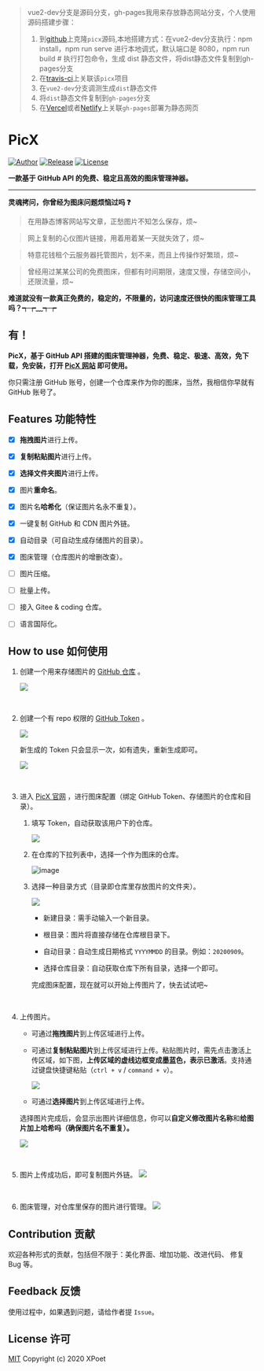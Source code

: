 > vue2-dev分支是源码分支，gh-pages我用来存放静态网站分支，个人使用源码搭建步骤：
> 1. 到[github](https://github.com/meixuhong/picx)上克隆`picx`源码,本地搭建方式：在vue2-dev分支执行：npm install，npm run serve 进行本地调式，默认端口是 8080，npm run build # 执行打包命令，生成 dist 静态文件，将dist静态文件复制到gh-pages分支
> 2. 在[travis-ci](https://travis-ci.com/)上关联该`picx`项目
> 3. 在`vue2-dev`分支调测生成`dist`静态文件
> 4. 将`dist`静态文件复制到`gh-pages`分支
> 5. 在[Vercel](https://vercel.com)或者[Netlify](https://www.netlify.com/)上关联`gh-pages`部署为静态网页

# PicX

[![Author](https://img.shields.io/badge/author-XPoet-orange.svg)](https://github.com/XPoet)
[![Release](https://img.shields.io/github/release/XPoet/picx.svg)](https://github.com/XPoet/picx/releases)
[![License](https://img.shields.io/github/license/XPoet/picx.svg)](https://github.com/XPoet/picx/blob/master/LICENSE)

**一款基于 GitHub API 的免费、稳定且高效的图床管理神器。**

---

**灵魂拷问，你曾经为图床问题烦恼过吗 ❓**

> 在用静态博客网站写文章，正愁图片不知怎么保存，烦~

> 网上复制的心仪图片链接，用着用着某一天就失效了，烦~

> 特意花钱租个云服务器托管图片，划不来，而且上传操作好繁琐，烦~

> 曾经用过某某公司的免费图床，但都有时间期限，速度又慢，存储空间小，还限流量，烦~

**难道就没有一款真正免费的，稳定的，不限量的，访问速度还很快的图床管理工具吗？┭┮﹏┭┮**

<h2>有！</h2>

**PicX，基于 GitHub API 搭建的图床管理神器，免费、稳定、极速、高效，免下载，免安装，打开 [PicX 网站](https://picx.xpoet.cn/) 即可使用。**

你只需注册 GitHub 账号，创建一个仓库来作为你的图床，当然，我相信你早就有 GitHub 账号了。

## Features 功能特性

- [x] **拖拽图片**进行上传。

- [x] **复制粘贴图片**进行上传。

- [x] **选择文件夹图片**进行上传。

- [x] 图片**重命名**。

- [x] 图片名**哈希化**（保证图片名永不重复）。

- [x] 一键复制 GitHub 和 CDN 图片外链。

- [x] 自动目录（可自动生成存储图片的目录）。

- [x] 图床管理（仓库图片的增删改查）。

- [ ] 图片压缩。

- [ ] 批量上传。

- [ ] 接入 Gitee & coding 仓库。

- [ ] 语言国际化。

## How to use 如何使用

1. 创建一个用来存储图片的 [GitHub 仓库](https://github.com/new) 。

   ![](https://cdn.jsdelivr.net/gh/XPoet/image-hosting@master/PicX/image.j1486dtk68n.png)

 <br>

2. 创建一个有 repo 权限的 [GitHub Token](https://github.com/settings/tokens/new) 。

   ![](https://cdn.jsdelivr.net/gh/XPoet/image-hosting@master/PicX/image.lpt1xl9fu.png)

   新生成的 Token 只会显示一次，如有遗失，重新生成即可。

   ![](https://cdn.jsdelivr.net/gh/XPoet/xpoet-image-hosting/PicX/image.krns6rvn9l.png)

<br>

3. 进入 [PicX 官网](https://picx.xpoet.cn/) ，进行图床配置（绑定 GitHub Token、存储图片的仓库和目录）。

   1. 填写 Token，自动获取该用户下的仓库。

      ![](https://cdn.jsdelivr.net/gh/XPoet/image-hosting@master/PicX/17961602582378_.pic.7955twzzcmc0.jpg)

   2. 在仓库的下拉列表中，选择一个作为图床的仓库。

      ![image](https://cdn.jsdelivr.net/gh/XPoet/image-hosting@master/PicX/image.a24pdwe6b5.png)

   3. 选择一种目录方式（目录即仓库里存放图片的文件夹）。

      ![](https://cdn.jsdelivr.net/gh/XPoet/image-hosting@master/PicX/dirModel.2mnglli43fk0.jpg)

      - 新建目录：需手动输入一个新目录。

      - 根目录：图片将直接存储在仓库根目录下。

      - 自动目录：自动生成日期格式 `YYYYMMDD` 的目录。例如：`20200909`。

      - 选择仓库目录：自动获取仓库下所有目录，选择一个即可。

      完成图床配置，现在就可以开始上传图片了，快去试试吧~

<br>

4. 上传图片。

   - 可通过**拖拽图片**到上传区域进行上传。

   - 可通过**复制粘贴图片**到上传区域进行上传。粘贴图片时，需先点击激活上传区域，如下图，**上传区域的虚线边框变成墨蓝色，表示已激活**。支持通过键盘快捷键粘贴（`ctrl + v` / `command + v`）。

     ![](https://cdn.jsdelivr.net/gh/XPoet/image-hosting@master/PicX/image.6wfw84e4xlw0.png)

   - 可通过**选择图片**到上传区域进行上传。

    选择图片完成后，会显示出图片详细信息，你可以**自定义修改图片名称**和**给图片加上哈希吗（确保图片名不重复）。**

    ![](https://cdn.jsdelivr.net/gh/XPoet/image-hosting@master/PicX/image.3ibdn25rjfe0.png)

<br>

5. 图片上传成功后，即可复制图片外链。
   ![](https://cdn.jsdelivr.net/gh/XPoet/image-hosting@master/PicX/18031602583963_.pic_hd.70kvd1kgb880.jpg)

<br>

6. 图床管理，对仓库里保存的图片进行管理。
   ![](https://cdn.jsdelivr.net/gh/XPoet/image-hosting@master/PicX/ihm.3nr0yt9vrtk0.png)

## Contribution 贡献

欢迎各种形式的贡献，包括但不限于：美化界面、增加功能、改进代码、 修复 Bug 等。

## Feedback 反馈

使用过程中，如果遇到问题，请给作者提 `Issue`。

## License 许可

[MIT](https://github.com/XPoet/picx/blob/master/LICENSE) Copyright (c) 2020 XPoet
